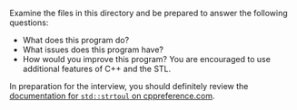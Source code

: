 Examine the files in this directory and be prepared to answer the following questions:
- What does this program do?
- What issues does this program have?
- How would you improve this program? You are encouraged to use additional features of C++ and the STL.

In preparation for the interview, you should definitely review the [documentation for `std::strtoul` on cppreference.com](https://en.cppreference.com/w/cpp/string/byte/strtoul).
